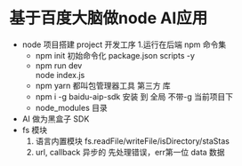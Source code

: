 # 基于百度大脑做node AI应用

- node 项目搭建 project 开发工序
    1.运行在后端
    npm 命令集
    - npm init 初始命令化
        package.json
        scripts
        -y
    - npm run  dev  
        node index.js
    - npm yarn 都叫包管理器工具
        第三方 库
    - npm i -g baidu-aip-sdk
        安装 到 全局
        不带-g 当前项目下
    - node_modules 目录
- AI 做为黑盒子
    SDK
- fs 模块
    1. 语言内置模块
        fs.readFile/writeFile/isDirectory/staStas
    2. url, callback 异步的
        先处理错误，err第一位
        data 数据